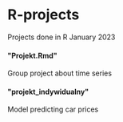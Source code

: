 # R-projects
Projects done in R
January 2023

#### "Projekt.Rmd"
Group project about time series

#### "projekt_indywidualny"
Model predicting car prices
